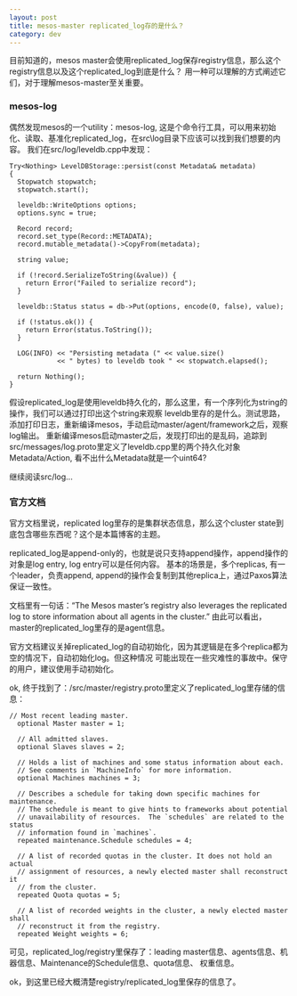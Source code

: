 ```yaml
---
layout: post
title: mesos-master replicated_log存的是什么？
category: dev 
---
```


目前知道的，mesos master会使用replicated_log保存registry信息，那么这个registry信息以及这个replicated_log到底是什么？
用一种可以理解的方式阐述它们，对于理解mesos-master至关重要。

### mesos-log
偶然发现mesos的一个utility：mesos-log, 这是个命令行工具，可以用来初始化、读取、基准化replicated_log，在src\log目录下应该可以找到我们想要的内容。
我们在src/log/leveldb.cpp中发现：
```
Try<Nothing> LevelDBStorage::persist(const Metadata& metadata)
{
  Stopwatch stopwatch;
  stopwatch.start();

  leveldb::WriteOptions options;
  options.sync = true;

  Record record;
  record.set_type(Record::METADATA);
  record.mutable_metadata()->CopyFrom(metadata);

  string value;

  if (!record.SerializeToString(&value)) {
    return Error("Failed to serialize record");
  }

  leveldb::Status status = db->Put(options, encode(0, false), value);

  if (!status.ok()) {
    return Error(status.ToString());
  }

  LOG(INFO) << "Persisting metadata (" << value.size()
            << " bytes) to leveldb took " << stopwatch.elapsed();

  return Nothing();
}
```
假设replicated_log是使用leveldb持久化的，那么这里，有一个序列化为string的操作，我们可以通过打印出这个string来观察
leveldb里存的是什么。测试思路，添加打印日志，重新编译mesos，手动启动master/agent/framework之后，观察log输出。
重新编译mesos启动master之后，发现打印出的是乱码，追踪到src/messages/log.proto里定义了leveldb.cpp里的两个持久化对象
Metadata/Action, 看不出什么Metadata就是一个uint64?

继续阅读src/log...


### 官方文档
官方文档里说，replicated log里存的是集群状态信息，那么这个cluster state到底包含哪些东西呢？这个是本篇博客的主题。

replicated_log是append-only的，也就是说只支持append操作，append操作的对象是log entry, log entry可以是任何内容。
基本的场景是，多个replicas, 有一个leader，负责append, append的操作会复制到其他replica上，通过Paxos算法保证一致性。

文档里有一句话：“The Mesos master’s registry also leverages the replicated log to store information about all agents in the cluster.”
由此可以看出，master的replicated_log里存的是agent信息。

官方文档建议关掉replicated_log的自动初始化，因为其逻辑是在多个replica都为空的情况下，自动初始化log。但这种情况
可能出现在一些灾难性的事故中。保守的用户，建议使用手动初始化。

ok, 终于找到了：/src/master/registry.proto里定义了replicated_log里存储的信息：
```
// Most recent leading master.
  optional Master master = 1;

  // All admitted slaves.
  optional Slaves slaves = 2;

  // Holds a list of machines and some status information about each.
  // See comments in `MachineInfo` for more information.
  optional Machines machines = 3;

  // Describes a schedule for taking down specific machines for maintenance.
  // The schedule is meant to give hints to frameworks about potential
  // unavailability of resources.  The `schedules` are related to the status
  // information found in `machines`.
  repeated maintenance.Schedule schedules = 4;

  // A list of recorded quotas in the cluster. It does not hold an actual
  // assignment of resources, a newly elected master shall reconstruct it
  // from the cluster.
  repeated Quota quotas = 5;

  // A list of recorded weights in the cluster, a newly elected master shall
  // reconstruct it from the registry.
  repeated Weight weights = 6;
```
可见，replicated_log/registry里保存了：leading master信息、agents信息、机器信息、Maintenance的Schedule信息、quota信息、
权重信息。

ok，到这里已经大概清楚registry/replicated_log里保存的信息了。


